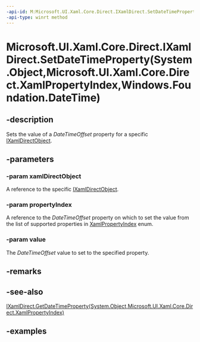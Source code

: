 ```yaml
---
-api-id: M:Microsoft.UI.Xaml.Core.Direct.IXamlDirect.SetDateTimeProperty(System.Object,Microsoft.UI.Xaml.Core.Direct.XamlPropertyIndex,Windows.Foundation.DateTime)
-api-type: winrt method
---
```


# Microsoft.UI.Xaml.Core.Direct.IXamlDirect.SetDateTimeProperty(System.Object,Microsoft.UI.Xaml.Core.Direct.XamlPropertyIndex,Windows.Foundation.DateTime)

<!--
public void SetDateTimeProperty (object xamlDirectObject, Microsoft.UI.Xaml.Core.Direct.XamlPropertyIndex propertyIndex, System.DateTimeOffset value);
-->

## -description

Sets the value of a *DateTimeOffset* property for a specific [IXamlDirectObject](ixamldirectobject.md).

## -parameters

### -param xamlDirectObject

A reference to the specific [IXamlDirectObject](ixamldirectobject.md).

### -param propertyIndex

A reference to the *DateTimeOffset* property on which to set the value from the list of supported properties in [XamlPropertyIndex](xamlpropertyindex.md) enum.

### -param value

The *DateTimeOffset* value to set to the specified property.

## -remarks

## -see-also

[IXamlDirect.GetDateTimeProperty(System.Object,Microsoft.UI.Xaml.Core.Direct.XamlPropertyIndex)](ixamldirect_getdatetimeproperty_1541989160.md)

## -examples
